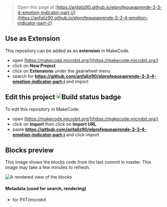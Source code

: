 
> Open this page at [https://anfaliz90.github.io/elprofequeaprende-3-3-4-emotion-indicator-part-i/](https://anfaliz90.github.io/elprofequeaprende-3-3-4-emotion-indicator-part-i/)

## Use as Extension

This repository can be added as an **extension** in MakeCode.

* open [https://makecode.microbit.org/](https://makecode.microbit.org/)
* click on **New Project**
* click on **Extensions** under the gearwheel menu
* search for **https://github.com/anfaliz90/elprofequeaprende-3-3-4-emotion-indicator-part-i** and import

## Edit this project ![Build status badge](https://github.com/anfaliz90/elprofequeaprende-3-3-4-emotion-indicator-part-i/workflows/MakeCode/badge.svg)

To edit this repository in MakeCode.

* open [https://makecode.microbit.org/](https://makecode.microbit.org/)
* click on **Import** then click on **Import URL**
* paste **https://github.com/anfaliz90/elprofequeaprende-3-3-4-emotion-indicator-part-i** and click import

## Blocks preview

This image shows the blocks code from the last commit in master.
This image may take a few minutes to refresh.

![A rendered view of the blocks](https://github.com/anfaliz90/elprofequeaprende-3-3-4-emotion-indicator-part-i/raw/master/.github/makecode/blocks.png)

#### Metadata (used for search, rendering)

* for PXT/microbit
<script src="https://makecode.com/gh-pages-embed.js"></script><script>makeCodeRender("{{ site.makecode.home_url }}", "{{ site.github.owner_name }}/{{ site.github.repository_name }}");</script>
